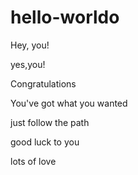 # hello-worldo
Hey, you!

yes,you!

Congratulations

You've got what you wanted

just follow the path

good luck to you

lots of love
